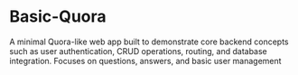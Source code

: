 # Basic-Quora
A minimal Quora-like web app built to demonstrate core backend concepts such as user authentication, CRUD operations, routing, and database integration. Focuses on questions, answers, and basic user management
